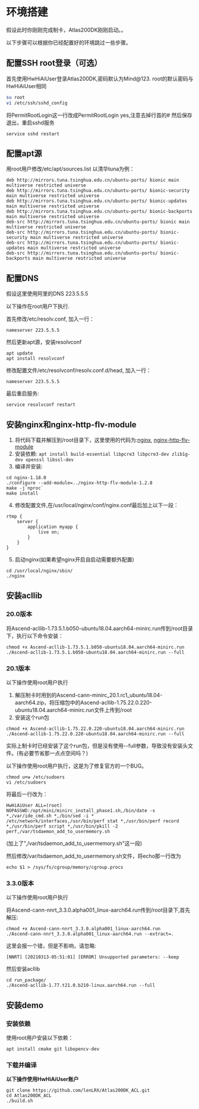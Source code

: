 # 环境搭建
假设此时你刚刚完成制卡，Atlas200DK刚刚启动。。

以下步骤可以根据你已经配置好的环境跳过一些步骤。
## 配置SSH root登录（可选）
首先使用HwHiAiUser登录Atlas200DK,密码默认为Mind@123. root的默认密码与HwHiAiUser相同
```bash
su root
vi /etc/ssh/sshd_config
```
将PermitRootLogin这一行改成PermitRootLogin yes,注意去掉行首的#
然后保存退出，重启sshd服务
```
service sshd restart
```
## 配置apt源
用root用户修改/etc/apt/sources.list
以清华tuna为例：
```
deb http://mirrors.tuna.tsinghua.edu.cn/ubuntu-ports/ bionic main multiverse restricted universe
deb http://mirrors.tuna.tsinghua.edu.cn/ubuntu-ports/ bionic-security main multiverse restricted universe
deb http://mirrors.tuna.tsinghua.edu.cn/ubuntu-ports/ bionic-updates main multiverse restricted universe
deb http://mirrors.tuna.tsinghua.edu.cn/ubuntu-ports/ bionic-backports main multiverse restricted universe
deb-src http://mirrors.tuna.tsinghua.edu.cn/ubuntu-ports/ bionic main multiverse restricted universe
deb-src http://mirrors.tuna.tsinghua.edu.cn/ubuntu-ports/ bionic-security main multiverse restricted universe
deb-src http://mirrors.tuna.tsinghua.edu.cn/ubuntu-ports/ bionic-updates main multiverse restricted universe
deb-src http://mirrors.tuna.tsinghua.edu.cn/ubuntu-ports/ bionic-backports main multiverse restricted universe
```
## 配置DNS
假设这里使用阿里的DNS 223.5.5.5

以下操作在root用户下执行.

首先修改/etc/resolv.conf, 加入一行：
```
nameserver 223.5.5.5
```
然后更新apt源，安装resolvconf
```
apt update
apt install resolvconf
```
修改配置文件/etc/resolvconf/resolv.conf.d/head, 加入一行：
```
nameserver 223.5.5.5
```
最后重启服务:
```
service resolvconf restart
```

## 安装nginx和nginx-http-flv-module
1. 将代码下载并解压到/root目录下，这里使用的代码为:[nginx](https://nginx.org/download/nginx-1.18.0.tar.gz), [nginx-http-flv-module](https://github.com/winshining/nginx-http-flv-module/archive/v1.2.8.tar.gz)
2. 安装依赖: ```apt install build-essential libpcre3 libpcre3-dev zlib1g-dev openssl libssl-dev ```
3. 编译并安装:
```
cd nginx-1.18.0
./configure --add-module=../nginx-http-flv-module-1.2.8 
make -j`nproc`
make install
```
4. 修改配置文件,在/usr/local/nginx/conf/nginx.conf最后加上以下一段：
```
rtmp {
    server {
        application myapp {
            live on;
        }
    }
}
```
5. 启动nginx(如果希望nginx开启自启动需要额外配置)
```
cd /usr/local/nginx/sbin/
./nginx
```

## 安装acllib
### 20.0版本
将Ascend-acllib-1.73.5.1.b050-ubuntu18.04.aarch64-minirc.run传到/root目录下，执行以下命令安装：
```
chmod +x Ascend-acllib-1.73.5.1.b050-ubuntu18.04.aarch64-minirc.run
./Ascend-acllib-1.73.5.1.b050-ubuntu18.04.aarch64-minirc.run --full
```
### 20.1版本
以下操作使用root用户执行
1. 解压制卡时用到的Ascend-cann-minirc_20.1.rc1_ubuntu18.04-aarch64.zip，将压缩包中的Ascend-acllib-1.75.22.0.220-ubuntu18.04.aarch64-minirc.run文件上传到/root
2. 安装这个run包
```
chmod +x Ascend-acllib-1.75.22.0.220-ubuntu18.04.aarch64-minirc.run
./Ascend-acllib-1.75.22.0.220-ubuntu18.04.aarch64-minirc.run --full
```
实际上制卡时已经安装了这个run包，但是没有使用--full参数，导致没有安装头文件。(有必要节省那一点点空间吗？)

以下操作使用root用户执行，这是为了修复官方的一个BUG。
```
chmod u+w /etc/sudoers
vi /etc/sudoers
```
将最后一行改为：
```
HwHiAiUser ALL=(root) NOPASSWD:/opt/mini/minirc_install_phase1.sh,/bin/date -s *,/var/ide_cmd.sh *,/bin/sed -i * /etc/network/interfaces,/usr/bin/perf stat *,/usr/bin/perf record *,/usr/bin/perf script *,/usr/bin/pkill -2 perf,/var/tsdaemon_add_to_usermemory.sh
```
(加上了",/var/tsdaemon_add_to_usermemory.sh"这一段)

然后修改/var/tsdaemon_add_to_usermemory.sh文件，将echo那一行改为
```
echo $1 > /sys/fs/cgroup/memory/cgroup.procs
```
### 3.3.0版本
以下操作使用root用户执行

将Ascend-cann-nnrt_3.3.0.alpha001_linux-aarch64.run传到/root目录下,首先解压:
```
chmod +x Ascend-cann-nnrt_3.3.0.alpha001_linux-aarch64.run
./Ascend-cann-nnrt_3.3.0.alpha001_linux-aarch64.run --extract=.
```
这里会报一个错，但是不影响，请忽略:
```
[NNRT] [20210313-05:51:01] [ERROR] Unsupported parameters: --keep
```
然后安装acllib
```
cd run_package/
./Ascend-acllib-1.77.t21.0.b210-linux.aarch64.run --full
```
## 安装demo
### 安装依赖
使用root用户安装以下依赖：
```
apt install cmake git libopencv-dev
```
### 下载并编译
<b>以下操作使用HwHiAiUser账户</b>
```
git clone https://github.com/lenLRX/Atlas200DK_ACL.git
cd Atlas200DK_ACL
./build.sh
```
